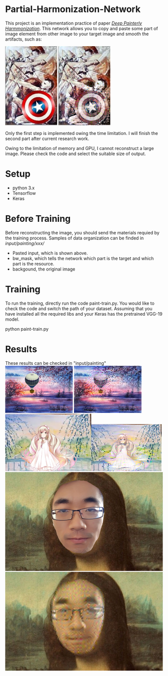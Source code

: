 # Partial-Harmonization-Network

This project is an implementation practice of paper [*Deep Painterly Harmmonization*](https://arxiv.org/pdf/1804.03189.pdf). This network allows you to copy and paste some part of image element from other image to your target image and smooth the artifacts, such as:

![0](input/painting/shield/input.jpg) ![1](input/painting/shield/result_at_iteration_149.png)

Only the first step is implemented owing the time limitation. I will finish the second part after current research work.

Owing to the limitation of memory and GPU, I cannot reconstruct a large image. Please check the code and select the suitable size of output.

# Setup
  * python 3.x
  * Tensorflow
  * Keras

# Before Training
  Before reconstructing the image, you should send the materials requied by the training process. Samples of data organization can be finded in *input/painting/xxx/*
  * Pasted input, which is shown above.
  * bw_mask, which tells the network which part is the target and which part is the resource.
  * backgound, the original image

# Training
 To run the training, directly run the code paint-train.py. You would like to check the code and switch the path of your dataset. 
 Assuming that you have installed all the required libs and your Keras has the pretrained VGG-19 model.
 
 python paint-train.py
 
# Results
  These results can be checked in "input/painting"
  ![2](input/painting/balloon1/input.jpg) ![3](input/painting/balloon1/result.jpg)
  ![4](input/painting/campus/input.jpg)![5](input/painting/campus/result.jpg)
  ![6](input/painting/face/input.jpg)![2](input/painting/face/output.jpg)
